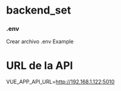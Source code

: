 # backend_set

### .env
Crear archivo .env
Example
# URL de la API
VUE_APP_API_URL=http://192.168.1.122:5010
